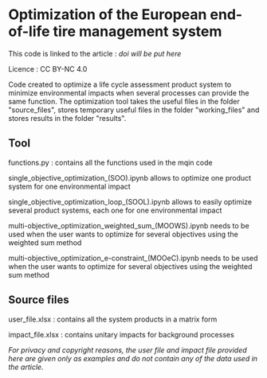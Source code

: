 # Optimization of the European end-of-life tire management system

This code is linked to the article : *doi will be put here*

Licence : CC BY-NC 4.0

Code created to optimize a life cycle assessment product system to minimize environmental impacts when several processes can provide the same function. 
The optimization tool takes the useful files in the folder "source_files", stores temporary useful files in the folder "working_files" and stores results in the folder "results".

## Tool

functions.py : contains all the functions used in the mqin code

single_objective_optimization_(SOO).ipynb allows to optimize one product system for one environmental impact

single_objective_optimization_loop_(SOOL).ipynb allows to easily optimize several product systems, each one for one environmental impact

multi-objective_optimization_weighted_sum_(MOOWS).ipynb needs to be used when the user wants to optimize for several objectives using the weighted sum method

multi-objective_optimization_e-constraint_(MOOeC).ipynb needs to be used when the user wants to optimize for several objectives using the weighted sum method

## Source files

user_file.xlsx : contains all the system products in a matrix form

impact_file.xlsx : contains unitary impacts for background processes 

*For privacy and copyright reasons, the user file and impact file provided here are given only as examples and do not contain any of the data used in the article.*


